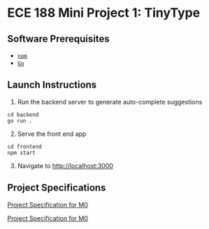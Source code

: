 # ECE 188 Mini Project 1: TinyType

## Software Prerequisites
- [`npm`](https://www.npmjs.com/get-npm)
- [`Go`](https://golang.org/doc/install)

## Launch Instructions
1. Run the backend server to generate auto-complete suggestions
```
cd backend
go run .
```

2. Serve the front end app
```
cd frontend
npm start
```

3. Navigate to [http://localhost:3000](http://localhost:3000)

## Project Specifications
[Project Specification for M0](https://www.notion.so/M0-TinyType-the-Design-e1c885087880402eac9ea9a44f762b47)

[Project Specification for M0](https://www.notion.so/M1-TinyType-the-Implementation-02f677ef9b6a4ca9b0e43042500c3bef)
